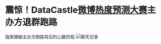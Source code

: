 # 震惊！DataCastle[微博热度预测大赛](http://pkbigdata.com/common/cmpt/%E5%BE%AE%E5%8D%9A%E7%83%AD%E5%BA%A6%E9%A2%84%E6%B5%8B_%E7%AB%9E%E8%B5%9B%E4%BF%A1%E6%81%AF.html)主办方**退群跑路**
独家揭秘主办方跑路背后的心酸历程
![聊天记录](https://github.com/lllcho/dc_weibo_predict/blob/master/Screenshot.jpg?raw=true)
